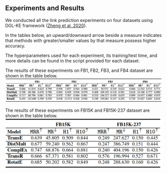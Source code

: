 ## Experiments and Results

We conducted all the link prediction experiments on four datasets using DGL-KE framework ([Zheng et al.,2020](https://arxiv.org/pdf/2004.08532.pdf)). 

In the tables below, an upward/downward arrow beside a measure indicates that methods with greater/smaller values by that measure possess higher accuracy.

The hyperparameters used for each experiment, its training/test time, and more details can be found in the script provided for each dataset. 

The results of these experiments on FB1, FB2, FB3, and FB4 dataset are shown in the table below. 
![This is an image](https://github.com/idirlab/freebases/blob/main/Experiments/FB1234.png?raw=true)

The results of these experiments on FB15K and FB15K-237 dataset are shown in the table below. 
![This is an image](https://github.com/idirlab/freebases/blob/main/Experiments/FB15KvsFB15K-237.png?raw=true)
